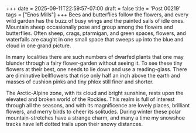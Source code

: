+++
date = 2025-09-11T22:59:57-07:00
draft = false
title = 'Post 00219'
tags = ["Enos Mills"]
+++
Bees and butterflies follow the flowers, and every wild garden has the buzz of busy wings and the painted sails of idle ones. Mountain sheep occasionally pose and group among the flowers and butterflies. Often sheep, crags, ptarmigan, and green spaces, flowers, and waterfalls are caught in one small space that sweeps up into the blue and cloud in one grand picture.

In many localities there are such numbers of dwarfed plants that one may blunder through a fairy flower-garden without seeing it. To see these tiny flowers at their best, one needs to lie down and use a reading-glass. There are diminutive bellflowers that rise only half an inch above the earth and masses of cushion pinks and tiny phlox still finer and shorter.

The Arctic-Alpine zone, with its cloud and bright sunshine, rests upon the elevated and broken world of the Rockies. This realm is full of interest through all the seasons, and with its magnificence are lovely places, brilliant flowers, and merry birds to cheer its solitudes. During winter these polar mountain-stretches have a strange charm, and many a time my snowshoe tracks have left dotted trails upon their snowy distances.
